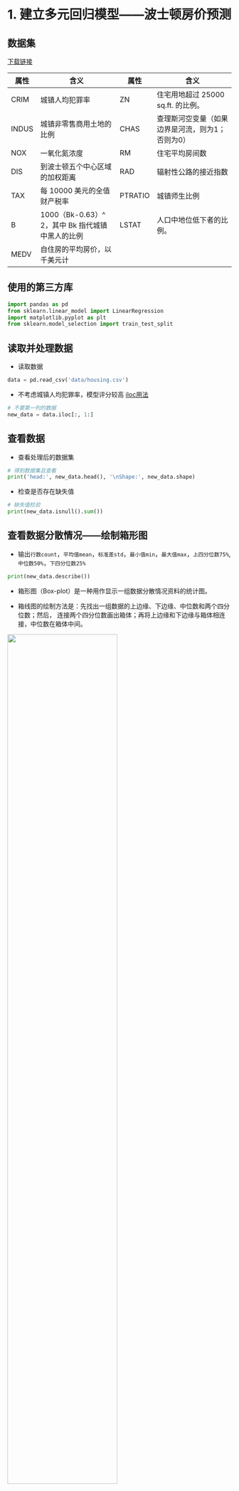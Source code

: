 # 1. 建立多元回归模型——波士顿房价预测
## 数据集
[下载链接](https://aistudio.baidu.com/aistudio/datasetdetail/5646)

|属性|含义|属性|含义|
|--|--|--|--|
CRIM|城镇人均犯罪率|ZN|住宅用地超过 25000 sq.ft. 的比例。
INDUS|城镇非零售商用土地的比例|CHAS|查理斯河空变量（如果边界是河流，则为1；否则为0）
NOX|一氧化氮浓度|RM|住宅平均房间数|AGE|1940 年之前建成的自用房屋比例
|DIS|到波士顿五个中心区域的加权距离|RAD|辐射性公路的接近指数
TAX|每 10000 美元的全值财产税率|PTRATIO|城镇师生比例
B|1000（Bk-0.63）^ 2，其中 Bk 指代城镇中黑人的比例|LSTAT|人口中地位低下者的比例。
MEDV|自住房的平均房价，以千美元计

## 使用的第三方库
```py
import pandas as pd
from sklearn.linear_model import LinearRegression
import matplotlib.pyplot as plt
from sklearn.model_selection import train_test_split
```
## 读取并处理数据
- 读取数据
```py
data = pd.read_csv('data/housing.csv')
```
- 不考虑城镇人均犯罪率，模型评分较高 
   [iloc用法](https://blog.csdn.net/qq_39753778/article/details/105940039)
```py
# 不要第一列的数据
new_data = data.iloc[:, 1:]
```
## 查看数据
- 查看处理后的数据集
```py
# 得到数据集且查看
print('head:', new_data.head(), '\nShape:', new_data.shape)
```
- 检查是否存在缺失值
```py
# 缺失值检验
print(new_data.isnull().sum())
```

## 查看数据分散情况——绘制箱形图
- 输出`行数count`，`平均值mean`，`标准差std`，`最小值min`，`最大值max`，`上四分位数75%`, `中位数50%`，`下四分位数25%`
```py
print(new_data.describe())
```
- 箱形图（Box-plot）是一种用作显示一组数据分散情况资料的统计图。

- 箱线图的绘制方法是：先找出一组数据的上边缘、下边缘、中位数和两个四分位数；然后， 连接两个四分位数画出箱体；再将上边缘和下边缘与箱体相连接，中位数在箱体中间。
<img src="https://img-blog.csdnimg.cn/20200505224214767.png" width=70%>

- 箱型图绘制代码
```py
new_data.boxplot()
plt.show()
```
<img src="https://img-blog.csdnimg.cn/20200506005827595.png" width=70%>

## 数据集分割
将原始数据按照`2:8`比例分割为“测试集”和“训练集”
```py
X_train, X_test, Y_train, Y_test = train_test_split(new_data.iloc[:, :13], new_data.MEDV, train_size=.80)
```
## 建立多元回归模型
根据训练集建立模型
```py
model = LinearRegression()
model.fit(X_train, Y_train)
a = model.intercept_
b = model.coef_
print("最佳拟合线:截距", a, ",回归系数：", b)

score = model.score(X_test, Y_test)
print(score)
```
```
最佳拟合线:截距 0.0 ,回归系数： [-1.74325842e-16  1.11629233e-16 -1.79794258e-15  7.04652389e-15
 -2.92277767e-15  2.97853711e-17 -8.23334194e-16  1.17159575e-16
  1.88696229e-17 -3.41643920e-16 -1.28401929e-17 -5.78208730e-17
  1.00000000e+00]
1.0
```
## 测试
```py
Y_pred = model.predict(X_test)
print(Y_pred)
plt.plot(range(len(Y_pred)), Y_pred, 'b', label="predict")
plt.show()
```
### 画图表示结果
```py
X_train, X_test, Y_train, Y_test = train_test_split(new_data.iloc[:, :13], new_data.MEDV, train_size=.80)

plt.figure()
plt.plot(range(len(Y_pred)), Y_pred, 'b', label="predict")
plt.plot(range(len(X_test)), Y_test, 'r', label="test")
plt.legend(loc="upper right")
plt.xlabel("the number of MEDV")
plt.ylabel('value of MEDV')
plt.show()
```
![在这里插入图片描述](https://img-blog.csdnimg.cn/20200506014618510.png?x-oss-process=image/watermark,type_ZmFuZ3poZW5naGVpdGk,shadow_10,text_aHR0cHM6Ly9ibG9nLmNzZG4ubmV0L3FxXzM5NzUzNzc4,size_16,color_FFFFFF,t_70)
